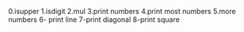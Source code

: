 0.isupper
1.isdigit
2.mul
3.print numbers
4.print most numbers
5.more numbers
6- print line
7-print diagonal
8-print square
